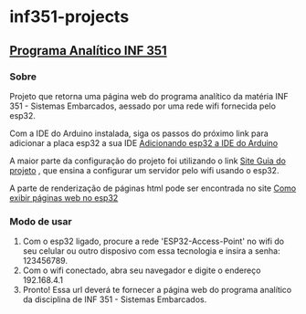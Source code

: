 # inf351-projects

## [Programa Analítico INF 351](https://github.com/PkNeves/inf351-projects/tree/main/esp32_wifi_INF351_analitic_program)
### Sobre
Projeto que retorna uma página web do programa analítico da matéria INF 351 - Sistemas Embarcados, aessado por uma rede wifi fornecida pelo esp32.

Com a IDE do Arduino instalada, siga os passos do próximo link para adicionar a placa esp32 a sua IDE [Adicionando esp32 a IDE do Arduino](https://randomnerdtutorials.com/installing-the-esp32-board-in-arduino-ide-windows-instructions/)

A maior parte da configuração do projeto foi utilizando o link [Site Guia do projeto](https://randomnerdtutorials.com/esp32-client-server-wi-fi/#:~:text=The%20ESP32%20server%20creates%20its,the%20ESP32%20server%20wireless%20network.) , que ensina a configurar um servidor pelo wifi usando o esp32.

A parte de renderização de páginas html pode ser encontrada no site [Como exibir páginas web no esp32](https://randomnerdtutorials.com/esp32-async-web-server-espasyncwebserver-library/)

### Modo de usar
 1. Com o esp32 ligado, procure a rede 'ESP32-Access-Point' no wifi do seu celular ou outro disposivo com essa tecnologia e insira a senha: 123456789.
 2. Com o wifi conectado, abra seu navegador e digite o endereço 192.168.4.1
 3. Pronto! Essa url deverá te fornecer a página web do programa analítico da disciplina de INF 351 - Sistemas Embarcados.
